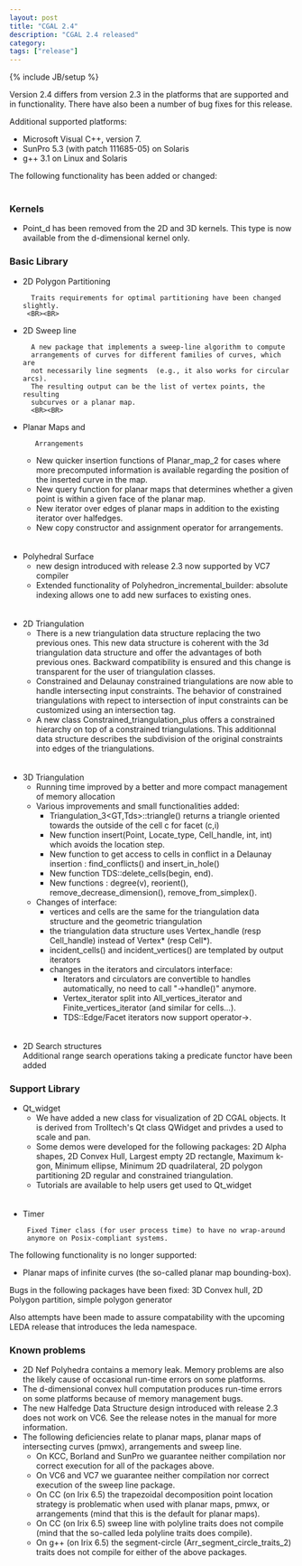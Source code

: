 ```yaml
---
layout: post
title: "CGAL 2.4"
description: "CGAL 2.4 released"
category:
tags: ["release"]
---
```

{% include JB/setup %}
<p>Version 2.4 differs from version 2.3 in the platforms that are supported and
in functionality.  There have also been a number of bug fixes for this release.</p>

<p>
Additional supported platforms:
<UL>
   <LI> Microsoft Visual C++, version 7.
   <LI> SunPro 5.3 (with patch 111685-05) on Solaris
   <LI> g++ 3.1 on Linux and Solaris
</UL>

<p>
The following functionality has been added or changed:<BR><BR>

<H3>Kernels</H3>

<UL>
   <LI> Point_d has been removed from the 2D and 3D kernels.  This type is
        now available from the d-dimensional kernel only.
</UL>

<H3>Basic Library</H3>

<UL>

  <LI> 2D Polygon Partitioning<BR>

      Traits requirements for optimal partitioning have been changed slightly.
     <BR><BR>

  <LI> 2D Sweep line<BR>

      A new package that implements a sweep-line algorithm to compute
      arrangements of curves for different families of curves, which are
      not necessarily line segments  (e.g., it also works for circular arcs).
      The resulting output can be the list of vertex points, the resulting
      subcurves or a planar map.
      <BR><BR>

  <LI>
       Planar Maps and

       Arrangements

  <UL>
  <LI> New quicker insertion functions of Planar_map_2 for cases where more
      precomputed information is available regarding the position of
      the inserted curve in the map.

  <LI> New query function for planar maps that determines whether a given
      point is within a given face of the planar map.

  <LI> New iterator over edges of planar maps in addition to the existing
      iterator over halfedges.

  <LI>  New copy constructor and assignment operator for arrangements.
  </UL>
  <BR><BR>

  <LI>
       Polyhedral Surface
  <UL>
  <LI>  new design introduced with release 2.3 now supported by VC7 compiler

  <LI>  Extended functionality of Polyhedron_incremental_builder:
        absolute indexing allows one to add new surfaces to existing ones.
  </UL>
  <BR><BR>

  <LI> 2D Triangulation
  <UL>
  <LI> There is a new triangulation data structure replacing the two
       previous ones. This new data structure is coherent with the 3d
       triangulation data structure and offer the advantages of both
       previous ones. Backward compatibility is ensured and this change
       is transparent for the user of triangulation classes.
  <LI> Constrained and Delaunay constrained triangulations are now able
       to handle intersecting input constraints.
       The behavior of constrained triangulations with repect to
       intersection of input constraints can be customized using
       an intersection tag.
  <LI> A new class Constrained_triangulation_plus offers a constrained
       hierarchy on top of a constrained triangulations. This additionnal
       data structure describes the subdivision of the original constraints
       into edges of the triangulations.
  </UL>
  <BR><BR>


  <LI> 3D Triangulation
   <UL>
   <LI> Running time improved by a better and more compact management of
        memory allocation

   <LI> Various improvements and small functionalities added:
     <UL>
     <LI> Triangulation_3&lt;GT,Tds&gt;::triangle() returns a triangle oriented
          towards the outside of the cell c for facet (c,i)
     <LI> New function insert(Point, Locate_type, Cell_handle, int, int)
          which avoids the location step.
     <LI> New function to get access to cells in conflict in a Delaunay
          insertion : find_conflicts() and insert_in_hole()
     <LI> New function TDS::delete_cells(begin, end).
     <LI> New functions : degree(v), reorient(), remove_decrease_dimension(),
          remove_from_simplex().
     </UL>

   <LI> Changes of interface:
     <UL>
     <LI> vertices and cells are the same for the triangulation data
          structure and the geometric triangulation
     <LI> the triangulation data structure uses Vertex_handle (resp
          Cell_handle) instead of Vertex* (resp Cell*).
     <LI> incident_cells() and incident_vertices() are templated by output
          iterators
     <LI> changes in the iterators and circulators interface:
        <UL>
        <LI> Iterators and circulators are convertible to handles
             automatically, no need to call "->handle()" anymore.
        <LI> Vertex_iterator split into All_vertices_iterator and
             Finite_vertices_iterator (and similar for cells...).
        <LI> TDS::Edge/Facet iterators now support operator->.
        </UL>
     </UL>
  </UL>
  <BR><BR>
  <LI> 2D Search structures<BR>
      Additional range search operations taking a predicate functor have been
      added
  </UL>

<H3>Support Library</H3>
<UL>
<LI>   Qt_widget
  <UL>
  <LI> We have added a new class for visualization of 2D CGAL objects.
       It is derived from Trolltech's Qt class QWidget and privdes a
       used to scale and pan.
  <LI> Some demos were developed for the following packages: 2D Alpha shapes,
       2D Convex Hull, Largest empty 2D rectangle, Maximum k-gon,
       Minimum ellipse,  Minimum 2D quadrilateral, 2D polygon partitioning
       2D regular and constrained triangulation.
  <LI> Tutorials are available to help users get used to Qt_widget
  </UL>
  <BR><BR>

<LI> Timer<BR>

     Fixed Timer class (for user process time) to have no wrap-around
     anymore on Posix-compliant systems.
</UL>

<p>
The following functionality is no longer supported:
<UL>
<LI> Planar maps of infinite curves (the so-called planar map bounding-box).
</UL>

<p>
Bugs in the following packages have been fixed:
   3D Convex hull, 2D Polygon partition, simple polygon generator

<p>
Also attempts have been made to assure compatability with the upcoming LEDA
release that introduces the leda namespace.

<p>
<H3>Known problems</H3>
<UL>
<LI> 2D Nef Polyhedra contains a memory leak.  Memory problems are also
     the likely cause of occasional run-time errors on some platforms.
<LI> The d-dimensional convex hull computation produces run-time errors on
     some platforms because of memory management bugs.
<LI> The new Halfedge Data Structure design introduced with release 2.3
     does not work on VC6.  See the release notes in the manual for more
     information.
<LI> The following deficiencies relate to planar maps, planar maps of
     intersecting curves (pmwx), arrangements and sweep line.
   <UL>
    <LI> On KCC, Borland and SunPro we guarantee neither compilation nor
         correct execution for all of the packages above.
    <LI> On VC6 and VC7 we guarantee neither compilation nor correct
         execution of the sweep line package.
    <LI> On CC (on Irix 6.5) the trapezoidal decomposition point location
         strategy is problematic when used with planar maps, pmwx, or
         arrangements (mind that this is the default for planar maps).
    <LI> On CC (on Irix 6.5) sweep line with polyline traits does not compile
         (mind that the so-called leda polyline traits does compile).
    <LI> On g++ (on Irix 6.5) the segment-circle (Arr_segment_circle_traits_2)
         traits does not compile for either of the above packages.
   </UL>
</UL>

